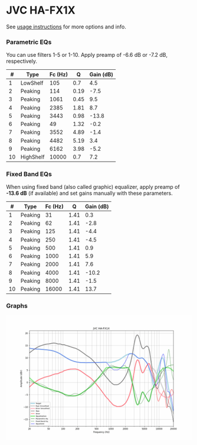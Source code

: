 # JVC HA-FX1X
See [usage instructions](https://github.com/jaakkopasanen/AutoEq#usage) for more options and info.

### Parametric EQs
You can use filters 1-5 or 1-10. Apply preamp of -6.6 dB or -7.2 dB, respectively.

|   # | Type      |   Fc (Hz) |    Q |   Gain (dB) |
|-----|-----------|-----------|------|-------------|
|   1 | LowShelf  |       105 | 0.7  |         4.5 |
|   2 | Peaking   |       114 | 0.19 |        -7.5 |
|   3 | Peaking   |      1061 | 0.45 |         9.5 |
|   4 | Peaking   |      2385 | 1.81 |         8.7 |
|   5 | Peaking   |      3443 | 0.98 |       -13.8 |
|   6 | Peaking   |        49 | 1.32 |        -0.2 |
|   7 | Peaking   |      3552 | 4.89 |        -1.4 |
|   8 | Peaking   |      4482 | 5.19 |         3.4 |
|   9 | Peaking   |      6162 | 3.98 |        -5.2 |
|  10 | HighShelf |     10000 | 0.7  |         7.2 |

### Fixed Band EQs
When using fixed band (also called graphic) equalizer, apply preamp of **-13.6 dB** (if available) and set gains manually with these parameters.

|   # | Type    |   Fc (Hz) |    Q |   Gain (dB) |
|-----|---------|-----------|------|-------------|
|   1 | Peaking |        31 | 1.41 |         0.3 |
|   2 | Peaking |        62 | 1.41 |        -2.8 |
|   3 | Peaking |       125 | 1.41 |        -4.4 |
|   4 | Peaking |       250 | 1.41 |        -4.5 |
|   5 | Peaking |       500 | 1.41 |         0.9 |
|   6 | Peaking |      1000 | 1.41 |         5.9 |
|   7 | Peaking |      2000 | 1.41 |         7.6 |
|   8 | Peaking |      4000 | 1.41 |       -10.2 |
|   9 | Peaking |      8000 | 1.41 |        -1.5 |
|  10 | Peaking |     16000 | 1.41 |        13.7 |

### Graphs
![](./JVC%20HA-FX1X.png)
